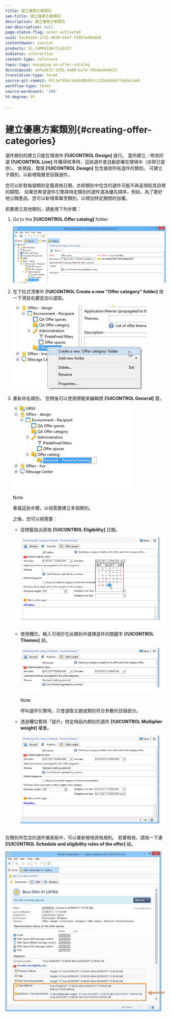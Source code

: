 ```yaml
---
title: 建立優惠方案類別
seo-title: 建立優惠方案類別
description: 建立優惠方案類別
seo-description: null
page-status-flag: never-activated
uuid: 5ac0ae5e-1731-4699-b4ef-f3867ad0ab58
contentOwner: sauviat
products: SG_CAMPAIGN/CLASSIC
audience: interaction
content-type: reference
topic-tags: managing-an-offer-catalog
discoiquuid: a9fad813-3256-4a00-ba74-7dbaba9e8e23
translation-type: tm+mt
source-git-commit: 8fc3e793ec544948049fc122b44b6bffdebecba0
workflow-type: tm+mt
source-wordcount: '269'
ht-degree: 4%

---
```



# 建立優惠方案類別{#creating-offer-categories}

選件類別的建立只能在環境中 **[!UICONTROL Design]** 進行。 當所建立／修改的選 **[!UICONTROL Live]** 件獲得核準時，這些選件會自動部署在環境中（亦即已提供）。 依預設，環境 **[!UICONTROL Design]** 包含接收所有選件的類別。 可建立子類別，以新增階層至目錄選件。

您可以針對每個類別定義資格日期，亦即類別中包含的選件可能不再呈現給其目標的期間。 如果您希望選件引擎將特定類別的選件選為優先順序，例如，為了更好地公開產品，您可以新增乘冪至類別，以增加特定期間的加權。

若要建立其他類別，請套用下列步驟：

1. Go to the **[!UICONTROL Offer catalog]** folder.

   ![](assets/offer_cat_create_001.png)

1. 在下拉式清單中 **[!UICONTROL Create a new "Offer category" folder]** 按一下滑鼠右鍵並加以選取。

   ![](assets/offer_cat_create_002.png)

1. 重新命名類別。 您稍後可以使用標籤來編輯標 **[!UICONTROL General]** 簽。

   ![](assets/offer_cat_create_003.png)

   >[!NOTE]
   >
   >重複這些步驟，以視需要建立多個類別。

   之後，您可以視需要：

   * 從標籤指派資格 **[!UICONTROL Eligibility]** 日期。

      ![](assets/offer_cat_create_004.png)

   * 使用欄位，輸入可用於在此類別中選擇選件的關鍵字 **[!UICONTROL Themes]** 詞。

      ![](assets/offer_cat_create_005.png)

      >[!NOTE]
      >
      >呼叫選件引擎時，只會選取主題或類別符合參數的目錄部分。

   * 透過欄位暫時「提升」特定時段內類別的選件 **[!UICONTROL Multiplier weight]** 權重。

      ![](assets/offer_cat_create_006.png)

在類別所包含的選件儀表板中，可以重新檢視資格規則。 若要檢視，請按一下連 **[!UICONTROL Schedule and eligibility rules of the offer]** 結。

![](assets/offer_create_006.png)

